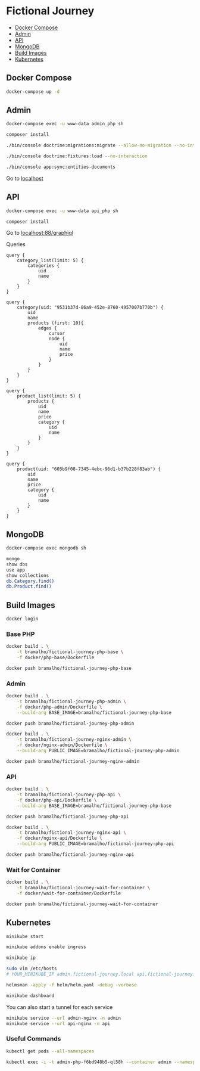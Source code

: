 # Fictional Journey

- [Docker Compose](#docker-compose)
- [Admin](#admin)
- [API](#api)
- [MongoDB](#mongodb)
- [Build Images](#build-images)
- [Kubernetes](#kubernetes)

## Docker Compose

```bash
docker-compose up -d
```

## Admin

```bash
docker-compose exec -u www-data admin_php sh

composer install

./bin/console doctrine:migrations:migrate --allow-no-migration --no-interaction

./bin/console doctrine:fixtures:load --no-interaction

./bin/console app:sync:entities-documents
```

Go to [localhost](http://localhost)

## API

```bash
docker-compose exec -u www-data api_php sh

composer install
```

Go to [localhost:88/graphiql](http://localhost:88/graphiql)

Queries

```gql
query {
    category_list(limit: 5) {
        categories {
            uid
            name
        }
    }
}

query {
    category(uid: "9531b37d-86a9-452e-8760-4957007b770b") {
        uid
        name
        products (first: 10){
            edges {
                cursor
                node {
                    uid
                    name
                    price
                }
            }
        }
    }
}

query {
    product_list(limit: 5) {
        products {
            uid
            name
            price
            category {
                uid
                name
            }
        }
    }
}

query {
    product(uid: "605b9f08-7345-4ebc-96d1-b37b228f83ab") {
        uid
        name
        price
        category {
            uid
            name
        }
    }
}
```

## MongoDB

```bash
docker-compose exec mongodb sh

mongo
show dbs
use app
show collections
db.Category.find()
db.Product.find()
```

## Build Images

```bash
docker login
```

### Base PHP

```bash
docker build . \
    -t bramalho/fictional-journey-php-base \
    -f docker/php-base/Dockerfile

docker push bramalho/fictional-journey-php-base
```

### Admin

```bash
docker build . \
    -t bramalho/fictional-journey-php-admin \
    -f docker/php-admin/Dockerfile \
    --build-arg BASE_IMAGE=bramalho/fictional-journey-php-base

docker push bramalho/fictional-journey-php-admin

docker build . \
    -t bramalho/fictional-journey-nginx-admin \
    -f docker/nginx-admin/Dockerfile \
    --build-arg PUBLIC_IMAGE=bramalho/fictional-journey-php-admin

docker push bramalho/fictional-journey-nginx-admin
```

### API

```bash
docker build . \
    -t bramalho/fictional-journey-php-api \
    -f docker/php-api/Dockerfile \
    --build-arg BASE_IMAGE=bramalho/fictional-journey-php-base

docker push bramalho/fictional-journey-php-api

docker build . \
    -t bramalho/fictional-journey-nginx-api \
    -f docker/nginx-api/Dockerfile \
    --build-arg PUBLIC_IMAGE=bramalho/fictional-journey-php-api

docker push bramalho/fictional-journey-nginx-api
```

### Wait for Container

```bash
docker build . \
    -t bramalho/fictional-journey-wait-for-container \
    -f docker/wait-for-container/Dockerfile

docker push bramalho/fictional-journey-wait-for-container
```

## Kubernetes

```bash
minikube start

minikube addons enable ingress

minikube ip

sudo vim /etc/hosts
# YOUR_MINIKUBE_IP admin.fictional-journey.local api.fictional-journey.local
```

```bash
helmsman -apply -f helm/helm.yaml -debug -verbose

minikube dashboard
```

You can also start a tunnel for each service
```bash
minikube service --url admin-nginx -n admin
minikube service --url api-nginx -n api
```

### Useful Commands

```bash
kubectl get pods --all-namespaces

kubectl exec -i -t admin-php-f6bd948b5-ql58h --container admin --namespace=admin -- /bin/sh
```
